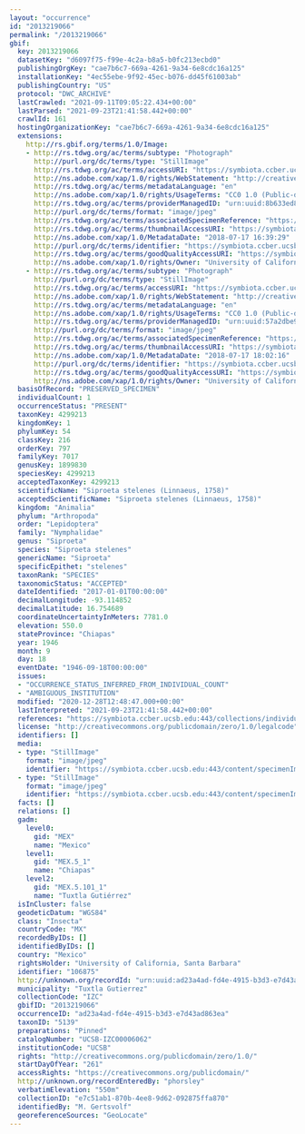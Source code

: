 ```yaml
---
layout: "occurrence"
id: "2013219066"
permalink: "/2013219066"
gbif:
  key: 2013219066
  datasetKey: "d6097f75-f99e-4c2a-b8a5-b0fc213ecbd0"
  publishingOrgKey: "cae7b6c7-669a-4261-9a34-6e8cdc16a125"
  installationKey: "4ec55ebe-9f92-45ec-b076-dd45f61003ab"
  publishingCountry: "US"
  protocol: "DWC_ARCHIVE"
  lastCrawled: "2021-09-11T09:05:22.434+00:00"
  lastParsed: "2021-09-23T21:41:58.442+00:00"
  crawlId: 161
  hostingOrganizationKey: "cae7b6c7-669a-4261-9a34-6e8cdc16a125"
  extensions:
    http://rs.gbif.org/terms/1.0/Image:
    - http://rs.tdwg.org/ac/terms/subtype: "Photograph"
      http://purl.org/dc/terms/type: "StillImage"
      http://rs.tdwg.org/ac/terms/accessURI: "https://symbiota.ccber.ucsb.edu:443/content/specimenImages/UCSB_IZC/UCSB-IZC00006/UCSB-IZC00006062.jpg"
      http://ns.adobe.com/xap/1.0/rights/WebStatement: "http://creativecommons.org/publicdomain/zero/1.0/"
      http://rs.tdwg.org/ac/terms/metadataLanguage: "en"
      http://ns.adobe.com/xap/1.0/rights/UsageTerms: "CC0 1.0 (Public-domain)"
      http://rs.tdwg.org/ac/terms/providerManagedID: "urn:uuid:8b633ed8-acd2-418a-8134-7d9a36dd4145"
      http://purl.org/dc/terms/format: "image/jpeg"
      http://rs.tdwg.org/ac/terms/associatedSpecimenReference: "https://symbiota.ccber.ucsb.edu:443/collections/individual/index.php?occid=106875"
      http://rs.tdwg.org/ac/terms/thumbnailAccessURI: "https://symbiota.ccber.ucsb.edu:443/content/specimenImages/UCSB_IZC/UCSB-IZC00006/UCSB-IZC00006062_tn.jpg"
      http://ns.adobe.com/xap/1.0/MetadataDate: "2018-07-17 16:39:29"
      http://purl.org/dc/terms/identifier: "https://symbiota.ccber.ucsb.edu:443/content/specimenImages/UCSB_IZC/UCSB-IZC00006/UCSB-IZC00006062.jpg"
      http://rs.tdwg.org/ac/terms/goodQualityAccessURI: "https://symbiota.ccber.ucsb.edu:443/content/specimenImages/UCSB_IZC/UCSB-IZC00006/UCSB-IZC00006062.jpg"
      http://ns.adobe.com/xap/1.0/rights/Owner: "University of California, Santa Barbara"
    - http://rs.tdwg.org/ac/terms/subtype: "Photograph"
      http://purl.org/dc/terms/type: "StillImage"
      http://rs.tdwg.org/ac/terms/accessURI: "https://symbiota.ccber.ucsb.edu:443/content/specimenImages/UCSB_IZC/UCSB-IZC00006/UCSB-IZC00006062_1_lg.jpg"
      http://ns.adobe.com/xap/1.0/rights/WebStatement: "http://creativecommons.org/publicdomain/zero/1.0/"
      http://rs.tdwg.org/ac/terms/metadataLanguage: "en"
      http://ns.adobe.com/xap/1.0/rights/UsageTerms: "CC0 1.0 (Public-domain)"
      http://rs.tdwg.org/ac/terms/providerManagedID: "urn:uuid:57a2dbe9-f293-4a1c-9bff-3af5b6024c63"
      http://purl.org/dc/terms/format: "image/jpeg"
      http://rs.tdwg.org/ac/terms/associatedSpecimenReference: "https://symbiota.ccber.ucsb.edu:443/collections/individual/index.php?occid=106875"
      http://rs.tdwg.org/ac/terms/thumbnailAccessURI: "https://symbiota.ccber.ucsb.edu:443/content/specimenImages/UCSB_IZC/UCSB-IZC00006/UCSB-IZC00006062_1_tn.jpg"
      http://ns.adobe.com/xap/1.0/MetadataDate: "2018-07-17 18:02:16"
      http://purl.org/dc/terms/identifier: "https://symbiota.ccber.ucsb.edu:443/content/specimenImages/UCSB_IZC/UCSB-IZC00006/UCSB-IZC00006062_1_lg.jpg"
      http://rs.tdwg.org/ac/terms/goodQualityAccessURI: "https://symbiota.ccber.ucsb.edu:443/content/specimenImages/UCSB_IZC/UCSB-IZC00006/UCSB-IZC00006062_1.jpg"
      http://ns.adobe.com/xap/1.0/rights/Owner: "University of California, Santa Barbara"
  basisOfRecord: "PRESERVED_SPECIMEN"
  individualCount: 1
  occurrenceStatus: "PRESENT"
  taxonKey: 4299213
  kingdomKey: 1
  phylumKey: 54
  classKey: 216
  orderKey: 797
  familyKey: 7017
  genusKey: 1899830
  speciesKey: 4299213
  acceptedTaxonKey: 4299213
  scientificName: "Siproeta stelenes (Linnaeus, 1758)"
  acceptedScientificName: "Siproeta stelenes (Linnaeus, 1758)"
  kingdom: "Animalia"
  phylum: "Arthropoda"
  order: "Lepidoptera"
  family: "Nymphalidae"
  genus: "Siproeta"
  species: "Siproeta stelenes"
  genericName: "Siproeta"
  specificEpithet: "stelenes"
  taxonRank: "SPECIES"
  taxonomicStatus: "ACCEPTED"
  dateIdentified: "2017-01-01T00:00:00"
  decimalLongitude: -93.114852
  decimalLatitude: 16.754689
  coordinateUncertaintyInMeters: 7781.0
  elevation: 550.0
  stateProvince: "Chiapas"
  year: 1946
  month: 9
  day: 18
  eventDate: "1946-09-18T00:00:00"
  issues:
  - "OCCURRENCE_STATUS_INFERRED_FROM_INDIVIDUAL_COUNT"
  - "AMBIGUOUS_INSTITUTION"
  modified: "2020-12-28T12:48:47.000+00:00"
  lastInterpreted: "2021-09-23T21:41:58.442+00:00"
  references: "https://symbiota.ccber.ucsb.edu:443/collections/individual/index.php?occid=106875"
  license: "http://creativecommons.org/publicdomain/zero/1.0/legalcode"
  identifiers: []
  media:
  - type: "StillImage"
    format: "image/jpeg"
    identifier: "https://symbiota.ccber.ucsb.edu:443/content/specimenImages/UCSB_IZC/UCSB-IZC00006/UCSB-IZC00006062_1_lg.jpg"
  - type: "StillImage"
    format: "image/jpeg"
    identifier: "https://symbiota.ccber.ucsb.edu:443/content/specimenImages/UCSB_IZC/UCSB-IZC00006/UCSB-IZC00006062.jpg"
  facts: []
  relations: []
  gadm:
    level0:
      gid: "MEX"
      name: "Mexico"
    level1:
      gid: "MEX.5_1"
      name: "Chiapas"
    level2:
      gid: "MEX.5.101_1"
      name: "Tuxtla Gutiérrez"
  isInCluster: false
  geodeticDatum: "WGS84"
  class: "Insecta"
  countryCode: "MX"
  recordedByIDs: []
  identifiedByIDs: []
  country: "Mexico"
  rightsHolder: "University of California, Santa Barbara"
  identifier: "106875"
  http://unknown.org/recordId: "urn:uuid:ad23a4ad-fd4e-4915-b3d3-e7d43ad863ea"
  municipality: "Tuxtla Gutierrez"
  collectionCode: "IZC"
  gbifID: "2013219066"
  occurrenceID: "ad23a4ad-fd4e-4915-b3d3-e7d43ad863ea"
  taxonID: "5139"
  preparations: "Pinned"
  catalogNumber: "UCSB-IZC00006062"
  institutionCode: "UCSB"
  rights: "http://creativecommons.org/publicdomain/zero/1.0/"
  startDayOfYear: "261"
  accessRights: "https://creativecommons.org/publicdomain/"
  http://unknown.org/recordEnteredBy: "phorsley"
  verbatimElevation: "550m"
  collectionID: "e7c51ab1-870b-4ee8-9d62-092875ffa870"
  identifiedBy: "M. Gertsvolf"
  georeferenceSources: "GeoLocate"
---
```

